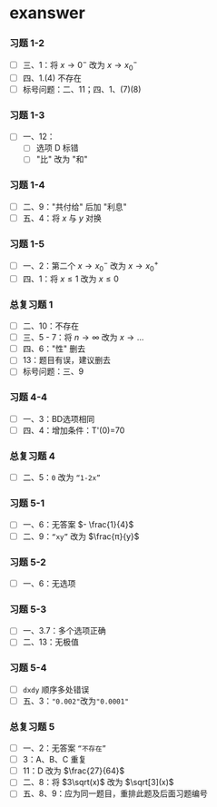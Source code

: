 # exanswer
### 习题 1-2
- [ ] 三、1：将 $x→0^{-}$ 改为 $x→x_0^{-}$
- [ ] 四、1.(4) 不存在
- [ ] 标号问题：二、11；四、1、(7)(8)

### 习题 1-3
- [ ] 一、12：
  - [ ] 选项 D 标错
  - [ ] "比" 改为 "和"

### 习题 1-4
- [ ] 二、9："共付给" 后加 "利息"
- [ ] 五、4：将 $x$ 与 $y$ 对换

### 习题 1-5
- [ ] 一、2：第二个 $x→x_0^{-}$ 改为 $x→x_0^{+}$
- [ ] 四、1：将 $x≤1$ 改为  $x≤0$

### 总复习题 1
- [ ] 二、10：不存在
- [ ] 三、5 - 7：将 $n→∞$ 改为 $x→…$
- [ ] 四、6："性" 删去
- [ ] 13：题目有误，建议删去
- [ ] 标号问题：三、9

### 习题 4-4
- [ ] 一、3：BD选项相同
- [ ] 四、4：增加条件：T'(0)=70

### 总复习题 4
- [ ] 二、5：`0` 改为 `“1-2x”`

### 习题 5-1
- [ ] 一、6：无答案 $- \frac{1}{4}$
- [ ] 二、9：`“xy”` 改为 $\frac{π}{y}$

### 习题 5-2
- [ ] 一、6：无选项

### 习题 5-3
- [ ] 一、3.7：多个选项正确
- [ ] 二、13：无极值

### 习题 5-4
- [ ] `dxdy` 顺序多处错误
- [ ] 五、3：`"0.002"`改为`"0.0001"`

### 总复习题 5
- [ ] 一、2：无答案 `“不存在”`
- [ ] 3：A、B、C 重复
- [ ] 11：D 改为 $\frac{27}{64}$
- [ ]  二、8：将 $3\sqrt(x)$ 改为 $\sqrt[3](x)$
- [ ] 五、8、9：应为同一题目，重排此题及后面习题编号
